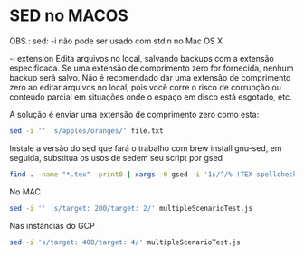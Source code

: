 # SED no MACOS

OBS.: sed: -i não pode ser usado com stdin no Mac OS X

-i extension Edita arquivos no local, salvando backups com a extensão especificada. Se uma extensão de comprimento zero for fornecida, nenhum backup será salvo. Não é recomendado dar uma extensão de comprimento zero ao editar arquivos no local, pois você corre o risco de corrupção ou conteúdo parcial em situações onde o espaço em disco está esgotado, etc.

A solução é enviar uma extensão de comprimento zero como esta:

```bash
sed -i '' 's/apples/oranges/' file.txt
```

Instale a versão do sed que fará o trabalho com brew install gnu-sed, em seguida, substitua os usos de sedem seu script por gsed

```bash
find . -name "*.tex" -print0 | xargs -0 gsed -i '1s/^/% !TEX spellcheck = en-US \n/'
```

No MAC

```bash
sed -i '' 's/target: 200/target: 2/' multipleScenarioTest.js
```

Nas instâncias do GCP

```bash
sed -i 's/target: 400/target: 4/' multipleScenarioTest.js
```